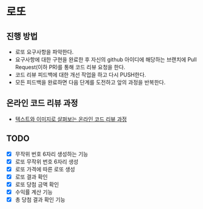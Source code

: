 # 로또
## 진행 방법
* 로또 요구사항을 파악한다.
* 요구사항에 대한 구현을 완료한 후 자신의 github 아이디에 해당하는 브랜치에 Pull Request(이하 PR)를 통해 코드 리뷰 요청을 한다.
* 코드 리뷰 피드백에 대한 개선 작업을 하고 다시 PUSH한다.
* 모든 피드백을 완료하면 다음 단계를 도전하고 앞의 과정을 반복한다.

## 온라인 코드 리뷰 과정
* [텍스트와 이미지로 살펴보는 온라인 코드 리뷰 과정](https://github.com/next-step/nextstep-docs/tree/master/codereview)

## TODO
- [x] 무작위 번호 6자리 생성하는 기능
- [x] 로또 무작위 번호 6자리 생성
- [x] 로또 가격에 따른 로또 생성
- [x] 로또 결과 확인
- [x] 로또 당첨 금액 확인
- [x] 수익률 계산 기능 
- [x] 총 당첨 결과 확인 기능